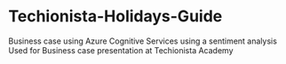 # Techionista-Holidays-Guide
Business case using Azure Cognitive Services using a sentiment analysis 
Used for Business case presentation at Techionista Academy
